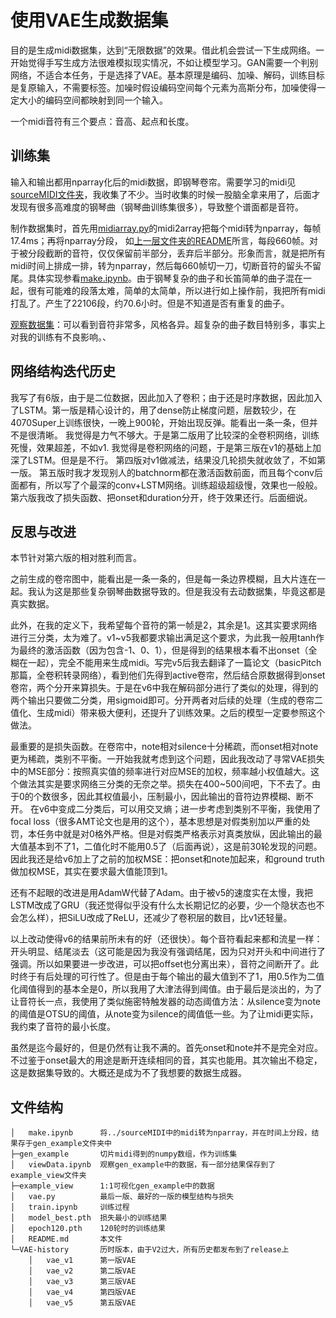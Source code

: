 # 使用VAE生成数据集
目的是生成midi数据集，达到“无限数据”的效果。借此机会尝试一下生成网络。一开始觉得手写生成方法很难模拟现实情况，不如让模型学习。GAN需要一个判别网络，不适合本任务，于是选择了VAE。基本原理是编码、加噪、解码，训练目标是复原输入，不需要标签。加噪时假设编码空间每个元素为高斯分布，加噪使得一定大小的编码空间都映射到同一个输入。

一个midi音符有三个要点：音高、起点和长度。

## 训练集
输入和输出都用nparray化后的midi数据，即钢琴卷帘。需要学习的midi见[sourceMIDI文件夹](../sourceMIDI/README.md)，我收集了不少。当时收集的时候一股脑全拿来用了，后面才发现有很多高难度的钢琴曲（钢琴曲训练集很多），导致整个谱面都是音符。

制作数据集时，首先用[midiarray.py](../utils/midiarray.py)的midi2array把每个midi转为nparray，每帧17.4ms；再将nparray分段， 如[上一层文件夹的README](../README.md)所言，每段660帧。对于被分段截断的音符，仅仅保留前半部分，丢弃后半部分。形象而言，就是把所有midi时间上排成一排，转为nparray，然后每660帧切一刀，切断音符的留头不留尾。具体实现参看[make.ipynb](make.ipynb)。由于钢琴复杂的曲子和长笛简单的曲子混在一起，很有可能难的段落太难，简单的太简单，所以进行如上操作前，我把所有midi打乱了。产生了22106段，约70.6小时。但是不知道是否有重复的曲子。

[观察数据集](viewData.ipynb)：可以看到音符非常多，风格各异。超复杂的曲子数目特别多，事实上对我的训练有不良影响。、

## 网络结构迭代历史
我写了有6版，由于是二位数据，因此加入了卷积；由于还是时序数据，因此加入了LSTM。第一版是精心设计的，用了dense防止梯度问题，层数较少，在4070Super上训练很快，一晚上900轮，开始出现反弹。能看出一条一条，但并不是很清晰。
我觉得是力气不够大。于是第二版用了比较深的全卷积网络，训练死慢，效果超差，不如v1.
我觉得是卷积网络的问题，于是第三版在v1的基础上加深了LSTM。但是是不行。
第四版对v1做减法，结果没几轮损失就收敛了，不如第一版。
第五版时我才发现别人的batchnorm都在激活函数前面，而且每个conv后面都有，所以写了个最深的conv+LSTM网络。训练超级超级慢，效果也一般般。
第六版我改了损失函数、把onset和duration分开，终于效果还行。后面细说。

## 反思与改进
本节针对第六版的相对胜利而言。

之前生成的卷帘图中，能看出是一条一条的，但是每一条边界模糊，且大片连在一起。我认为这是那些复杂钢琴曲数据导致的。但是我没有去动数据集，毕竟这都是真实数据。

此外，在我的定义下，我希望每个音符的第一帧是2，其余是1。这其实要求网络进行三分类，太为难了。v1~v5我都要求输出满足这个要求，为此我一般用tanh作为最终的激活函数（因为包含-1、0、1），但是得到的结果根本看不出onset（全糊在一起），完全不能用来生成midi。写完v5后我去翻译了一篇论文（basicPitch那篇，全卷积转录网络），看到他们先得到active卷帘，然后结合原数据得到onset卷帘，两个分开来算损失。于是在v6中我在解码部分进行了类似的处理，得到的两个输出只要做二分类，用sigmoid即可。分开两者对后续的处理（生成的卷帘二值化、生成midi）带来极大便利，还提升了训练效果。之后的模型一定要参照这个做法。

最重要的是损失函数。在卷帘中，note相对silence十分稀疏，而onset相对note更为稀疏，类别不平衡。一开始我就考虑到这个问题，因此我改动了寻常VAE损失中的MSE部分：按照真实值的频率进行对应MSE的加权，频率越小权值越大。这个做法其实是要求网络三分类的无奈之举。损失在400~500间吧，下不去了。由于0的个数很多，因此其权值最小，压制最小，因此输出的音符边界模糊、断不开。
在v6中变成二分类后，可以用交叉熵；进一步考虑到类别不平衡，我使用了focal loss（很多AMT论文也是用的这个），基本思想是对假类别加以严重的处罚，本任务中就是对0格外严格。但是对假类严格表示对真类放纵，因此输出的最大值基本到不了1，二值化时不能用0.5了（后面再说），这是前30轮发现的问题。因此我还是给v6加上了之前的加权MSE：把onset和note加起来，和ground truth做加权MSE，其实在要求最大值能顶到1。

还有不起眼的改进是用AdamW代替了Adam。由于被v5的速度实在太慢，我把LSTM改成了GRU（我还觉得似乎没有什么太长期记忆的必要，少一个隐状态也不会怎么样），把SiLU改成了ReLU，还减少了卷积层的数目，比v1还轻量。

以上改动使得v6的结果前所未有的好（还很快）。每个音符看起来都和流星一样：开头明显、结尾淡去（这可能是因为我没有强调结尾，因为只对开头和中间进行了强调。所以如果要进一步改进，可以把offset也分离出来），音符之间断开了。此时终于有后处理的可行性了。但是由于每个输出的最大值到不了1，用0.5作为二值化阈值得到的基本全是0，所以我用了大津法得到阈值。由于最后是淡出的，为了让音符长一点，我使用了类似施密特触发器的动态阈值方法：从silence变为note的阈值是OTSU的阈值，从note变为silence的阈值低一些。为了让midi更实际，我约束了音符的最小长度。

虽然是迄今最好的，但是仍然有让我不满的。首先onset和note并不是完全对应。不过鉴于onset最大的用途是断开连续相同的音，其实也能用。其次输出不稳定，这是数据集导致的。大概还是成为不了我想要的数据生成器。

## 文件结构
```
│   make.ipynb      将../sourceMIDI中的midi转为nparray，并在时间上分段，结果存于gen_example文件夹中
├─gen_example       切片midi得到的numpy数组，作为训练集
│   viewData.ipynb  观察gen_example中的数据，有一部分结果保存到了example_view文件夹
├─example_view      1:1可视化gen_example中的数据
│   vae.py          最后一版、最好的一版的模型结构与损失
│   train.ipynb     训练过程
│   model_best.pth  损失最小的训练结果
│   epoch120.pth    120轮时的训练结果
│   README.md       本文件
└─VAE-history       历时版本，由于V2过大，所有历史都发布到了release上
    │   vae_v1      第一版VAE
    │   vae_v2      第二版VAE
    │   vae_v3      第三版VAE
    │   vae_v4      第四版VAE
    │   vae_v5      第五版VAE
```